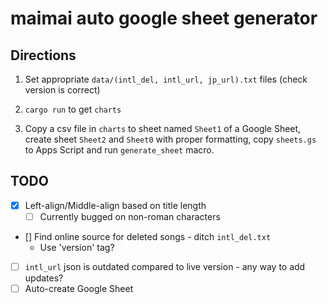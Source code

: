 # maimai auto google sheet generator

## Directions

1. Set appropriate `data/(intl_del, intl_url, jp_url).txt` files (check version is correct)

2. `cargo run` to get `charts`

3. Copy a csv file in `charts` to sheet named `Sheet1` of a Google Sheet, create sheet `Sheet2` and `Sheet0` with proper formatting, copy `sheets.gs` to Apps Script and run `generate_sheet` macro.

## TODO

- [x] Left-align/Middle-align based on title length
  - [ ] Currently bugged on non-roman characters
- [] Find online source for deleted songs - ditch `intl_del.txt`
  - Use 'version' tag?
- [ ] `intl_url` json is outdated compared to live version - any way to add updates?
- [ ] Auto-create Google Sheet
